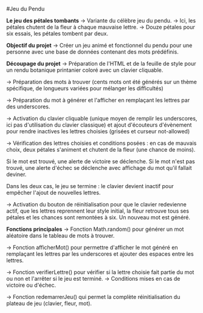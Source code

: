 #Jeu du Pendu

**Le jeu des pétales tombants**
-> Variante du célèbre jeu du pendu.
-> Ici, les pétales chutent de la fleur à chaque mauvaise lettre.
-> Douze pétales pour six essais, les pétales tombent par deux.

**Objectif du projet**
-> Créer un jeu animé et fonctionnel du pendu pour une personne avec une base de données contenant des mots prédéfinis.

**Découpage du projet**
-> Préparation de l'HTML et de la feuille de style pour un rendu botanique printanier coloré avec un clavier cliquable.

-> Préparation des mots à trouver (cents mots ont été générés sur un thème spécifique, de longueurs variées pour mélanger les difficultés)

-> Préparation du mot à générer et l'afficher en remplaçant les lettres par des underscores.

-> Activation du clavier cliquable (unique moyen de remplir les underscores, ici pas d'utilisation du clavier classique) et ajout d'écouteurs d'évènement pour rendre inactives les lettres choisies (grisées et curseur not-allowed)

-> Vérification des lettres choisies et conditions posées : en cas de mauvais choix, deux pétales s'animent et chutent de la fleur (une chance de moins).

Si le mot est trouvé, une alerte de victoire se déclenche.
Si le mot n'est pas trouvé, une alerte d'échec se déclenche avec affichage du mot qu'il fallait deviner.

Dans les deux cas, le jeu se termine : le clavier devient inactif pour empêcher l'ajout de nouvelles lettres.

-> Activation du bouton de réinitialisation pour que le clavier redevienne actif, que les lettres reprennent leur style initial, la fleur retrouve tous ses pétales et les chances sont remontées à six. Un nouveau mot est généré.

**Fonctions principales**
-> Fonction Math.random() pour générer un mot aléatoire dans le tableau de mots à trouver.

-> Fonction afficherMot() pour permettre d'afficher le mot généré en remplaçant les lettres par les underscores et ajouter des espaces entre les lettres.

-> Fonction verifierLettre() pour vérifier si la lettre choisie fait partie du mot ou non et l'arrêter si le jeu est terminé.
-> Conditions mises en cas de victoire ou d'échec.

-> Fonction redemarrerJeu() qui permet la complète réinitialisation du plateau de jeu (clavier, fleur, mot).
